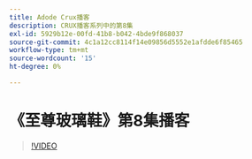 ```yaml
---
title: Adode Crux播客
description: CRUX播客系列中的第8集
exl-id: 5929b12e-00fd-41b8-b042-4bde9f868037
source-git-commit: 4c1a12cc8114f14e09856d5552e1afdde6f85465
workflow-type: tm+mt
source-wordcount: '15'
ht-degree: 0%

---
```


# 《至尊玻璃鞋》第8集播客

>[!VIDEO](https://video.tv.adobe.com/v/3429404?quality=12learn=on)
